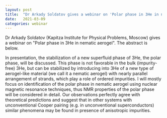 ```yaml
---
layout: post
title:  "Dr Arkady Soldatov gives a webinar on 'Polar phase in 3He in nematic aerogel'"
date:   2021-03-09
categories: webinar
---
```

Dr Arkady Soldatov (Kapitza Institute for Physical Problems, Moscow) gives a webinar on "Polar phase in 3He in nematic aerogel".
The abstract is below.

In presentation, the stabilization of a new superfluid phase of 3He, the polar phase, will be discussed. This phase is not favorable in the bulk (impurity-free) 3He, but can be stabilized by introducing into 3He of a new type of aerogel-like material (we call it a nematic aerogel) with nearly parallel arrangement of strands, which play a role of ordered impurities. I will mostly focus on identification of the polar phase in nematic aerogel using nuclear magnetic resonance techniques, thus NMR properties of the polar phase will be considered in detail. Our observations perfectly agree with theoretical predictions and suggest that in other systems with unconventional Cooper pairing (e.g. in unconventional superconductors) similar phenomena may be found in presence of anisotropic impurities.